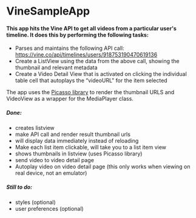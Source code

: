 VineSampleApp
=============

#### This app hits the Vine API to get all videos from a particular user's timeline. It does this by performing the following tasks:
- Parses and maintains the following API call: https://vine.co/api/timelines/users/918753190470619136
- Create a ListView using the data from the above call, showing the thumbnail and relevant metadata
- Create a Video Detail View that is activated on clicking the individual table cell that autoplays the “videoURL" for the item selected

The app uses the [Picasso library](http://square.github.io/picasso/) to render the thumbnail URLS and VideoView as a wrapper for the MediaPlayer class.



##### Done:
- creates listview
- make API call and render result thumbnail urls
- will display data immediately instead of reloading
- Make each list item clickable, will take you to a list item view
- shows thumbnails in listview (uses Picasso library)
- send video to video detail page
- Autoplay video on video detail page (this only works when viewing on real device, not an emulator)

##### Still to do:
- styles (optional)
- user preferences (optional)
